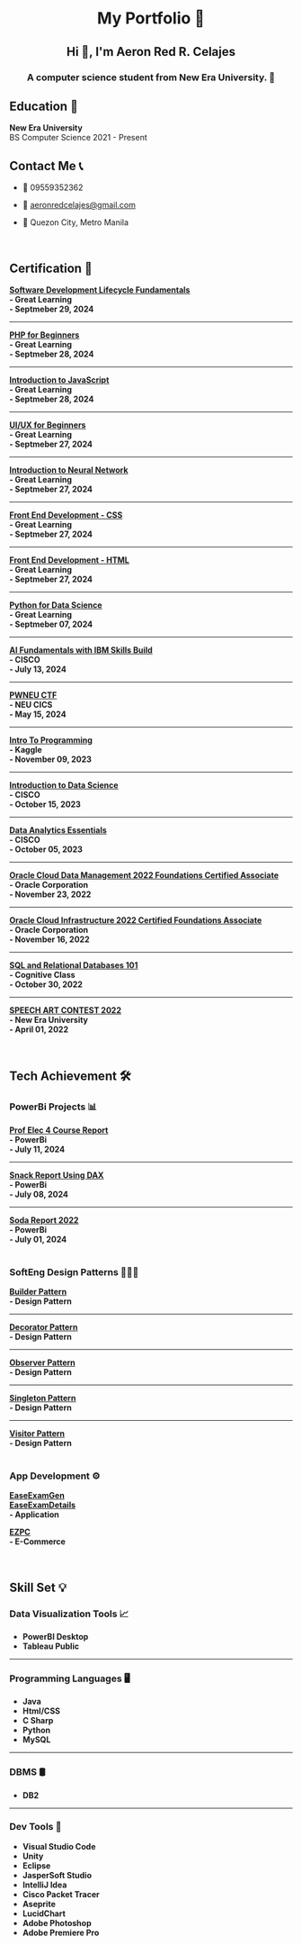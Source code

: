 <h1 align="center">My Portfolio 💼</h1>
<h2 align="center">Hi 👋, I'm Aeron Red R. Celajes</h2>
<h3 align="center">A computer science student from New Era University. 🏫</h3>

## Education 📓
**New Era University**
<br>
BS Computer Science
2021 - Present

## Contact Me 📞

- 📱 09559352362

- 📧 aeronredcelajes@gmail.com

- 📍 Quezon City, Metro Manila

<br>
<h2>Certification 📜</h2>

[<ins>**Software Development Lifecycle Fundamentals**</ins>](https://www.mygreatlearning.com/certificate/QGJBEIQI)
<br>
<b>- Great Learning</b>
<br>
<b>- Septmeber 29, 2024</b>
<br>
<hr>

[<ins>**PHP for Beginners**</ins>](https://www.mygreatlearning.com/certificate/INXZOHDD)
<br>
<b>- Great Learning</b>
<br>
<b>- Septmeber 28, 2024</b>
<br>
<hr>

[<ins>**Introduction to JavaScript**</ins>](https://www.mygreatlearning.com/certificate/KPWWCVHA)
<br>
<b>- Great Learning</b>
<br>
<b>- Septmeber 28, 2024</b>
<br>
<hr>

[<ins>**UI/UX for Beginners**</ins>](https://www.mygreatlearning.com/certificate/ESCDWWPS)
<br>
<b>- Great Learning</b>
<br>
<b>- Septmeber 27, 2024</b>
<br>
<hr>

[<ins>**Introduction to Neural Network**</ins>](https://www.mygreatlearning.com/certificate/EITTSTPV)
<br>
<b>- Great Learning</b>
<br>
<b>- Septmeber 27, 2024</b>
<br>
<hr>

[<ins>**Front End Development - CSS**</ins>](https://www.mygreatlearning.com/certificate/FZVHYDCA)
<br>
<b>- Great Learning</b>
<br>
<b>- Septmeber 27, 2024</b>
<br>
<hr>

[<ins>**Front End Development - HTML**</ins>](https://www.mygreatlearning.com/certificate/VPALWXWC)
<br>
<b>- Great Learning</b>
<br>
<b>- Septmeber 27, 2024</b>
<br>
<hr>

[<ins>**Python for Data Science**</ins>](https://www.mygreatlearning.com/certificate/TQGAMASI)
<br>
<b>- Great Learning</b>
<br>
<b>- Septmeber 07, 2024</b>
<br>
<hr>

[<ins>**AI Fundamentals with IBM Skills Build**</ins>](https://drive.google.com/file/d/1zi5v-EjZWa_qyGeQpc4wNa-nWNn5KD8m/view?usp=sharing)
<br>
<b>- CISCO</b>
<br>
<b>- July 13, 2024</b>
<br>
<hr>

[<ins>**PWNEU CTF**</ins>](https://drive.google.com/file/d/1oN7fT5SDEjH6qtPgcM-cxqQoS1Mu_kX5/view?usp=sharing)
<br>
<b>- NEU CICS</b>
<br>
<b>- May 15, 2024</b>
<br>
<hr>

[<ins>**Intro To Programming**</ins>](https://drive.google.com/file/d/127fjA-uKCApHkToV4ZNQ642srzgo5KrB/view?usp=sharing)
<br>
<b>- Kaggle</b>
<br>
<b>- November 09, 2023</b>
<br>
<hr>

[<ins>**Introduction to Data Science**</ins>](https://drive.google.com/file/d/1d-jE96c0It1LGV0uRDSdzbFf_cPjs8u9/view?usp=sharing)
<br>
<b>- CISCO</b>
<br>
<b>- October 15, 2023</b>
<br>
<hr>

[<ins>**Data Analytics Essentials**</ins>](https://drive.google.com/file/d/1BL_0-0sZOCQend5WVU8NcziYWM-eMU5t/view?usp=sharing)
<br>
<b>- CISCO</b>
<br>
<b>- October 05, 2023</b>
<br>
<hr>

[<ins>**Oracle Cloud Data Management 2022 Foundations Certified Associate**</ins>](https://catalog-education.oracle.com/pls/certview/sharebadge?id=A8FD3D34EF2E4BAE638028D5839CF292AB0E7FFD07FDF19BE5B2BC249F827BBD)
<br>
<b>- Oracle Corporation</b>
<br>
<b>- November 23, 2022</b>
<br>
<hr>

[<ins>**Oracle Cloud Infrastructure 2022 Certified Foundations Associate**</ins>](https://catalog-education.oracle.com/pls/certview/sharebadge?id=92F02056C20DC48A686FBCE410D7C568D2B47CBF7ADCFADCEFA1651F0B0CA3BB)
<br>
<b>- Oracle Corporation</b> 
<br>
<b>- November 16, 2022<b/>
<br>
<hr>

[<ins>**SQL and Relational Databases 101**</ins>](https://courses.cognitiveclass.ai/certificates/e2c243f430994fe9914404bb6279d18d)
<br>
<b>- Cognitive Class</b>
<br>
<b>- October 30, 2022</b>
<br>
<hr>

[<ins>**SPEECH ART CONTEST 2022**</ins>](https://drive.google.com/file/d/1_Pnbw035c794JBq_vKdsOXk0IZl11jFn/view?usp=sharing)
<br>
<b>- New Era University</b>
<br>
<b>- April 01, 2022</b>

<br>
<h2>Tech Achievement 🛠️</h2>

<h3>PowerBi Projects 📊</h3>

[<ins>**Prof Elec 4 Course Report**</ins>](https://app.powerbi.com/view?r=eyJrIjoiZDE0ZTVmMjEtODU3YS00MGI3LTkwNDMtNmJiYTczODVhYzljIiwidCI6ImM5NTVhODEwLWZiMzAtNDEyNS05Y2FlLTJiNjhhYzM1YWFmNCIsImMiOjEwfQ%3D%3D)
<br>
<b>- PowerBi</b> 
<br>
<b>- July 11, 2024<b/>
<br>
<hr>

[<ins>**Snack Report Using DAX**</ins>](https://app.powerbi.com/view?r=eyJrIjoiMmUxMDJhZjktYTVmZi00OWI0LWJkM2UtZTU0ODg4MGE4ZjVkIiwidCI6ImM5NTVhODEwLWZiMzAtNDEyNS05Y2FlLTJiNjhhYzM1YWFmNCIsImMiOjEwfQ%3D%3D)
<br>
<b>- PowerBi</b> 
<br>
<b>- July 08, 2024<b/>
<br>
<hr>

[<ins>**Soda Report 2022**</ins>](https://app.powerbi.com/view?r=eyJrIjoiZmI1MTQxMzQtYTRmOC00MzUyLThiMzUtYmFhNGI2NWM1M2I1IiwidCI6ImM5NTVhODEwLWZiMzAtNDEyNS05Y2FlLTJiNjhhYzM1YWFmNCIsImMiOjEwfQ%3D%3D)
<br>
<b>- PowerBi</b> 
<br>
<b>- July 01, 2024<b/>
<br>
<br>

<h3>SoftEng Design Patterns 👨🏻‍💻</h3>

[<ins>**Builder Pattern**</ins>](https://github.com/AeronRedCelajes/builderPattern)
<br>
<b>- Design Pattern</b> 
<br>
<hr>

[<ins>**Decorator Pattern**</ins>](https://github.com/AeronRedCelajes/decoratorPattern)
<br>
<b>- Design Pattern</b> 
<br>
<hr>

[<ins>**Observer Pattern**</ins>](https://github.com/AeronRedCelajes/observerPattern)
<br>
<b>- Design Pattern</b> 
<br>
<hr>

[<ins>**Singleton Pattern**</ins>](https://github.com/AeronRedCelajes/singletonPattern)
<br>
<b>- Design Pattern</b> 
<br>
<hr>

[<ins>**Visitor Pattern**</ins>](https://github.com/AeronRedCelajes/visitorPattern2)
<br>
<b>- Design Pattern</b> 
<br>
<br>

<h3>App Development ⚙️</h3>

[<ins>**EaseExamGen**</ins>](http://easeexamchatbot.pythonanywhere.com)
<br>
[<ins>**EaseExamDetails**</ins>](https://github.com/AeronRedCelajes/EaseExamGen)
<br>
<b>- Application</b> 
<br>

[<ins>**EZPC**</ins>](http://ez-peasy.free.nf)
<br>
<b>- E-Commerce</b> 
<br>

<br>
<h2>Skill Set 💡</h2>

<h3>Data Visualization Tools 📈</h3>
<ul>
  <li>PowerBI Desktop</li>
  <li>Tableau Public</li>
</ul>

<hr>

<h3>Programming Languages 🖥️</h3>
<ul>
  <li>Java</li>
  <li>Html/CSS</li>
  <li>C Sharp</li>
  <li>Python</li>
  <li>MySQL</li>
</ul>

<hr>

<h3>DBMS 🛢️</h3>
<ul>
  <li>DB2</li>
</ul>

<hr>

<h3>Dev Tools 🔧</h3>
<ul>
  <li>Visual Studio Code</li>
  <li>Unity</li>
  <li>Eclipse</li>
  <li>JasperSoft Studio</li>
  <li>IntelliJ Idea</li>
  <li>Cisco Packet Tracer</li>
  <li>Aseprite</li>
  <li>LucidChart</li>
  <li>Adobe Photoshop</li>
  <li>Adobe Premiere Pro</li>
</ul>
